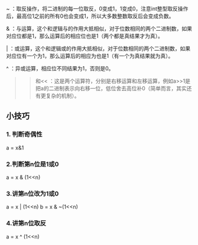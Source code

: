 ~ ：取反操作，将二进制的每一位取反，0变成1，1变成0，注意int整型取反操作后，最高位1之前的所有0也会变成1，所以大多数整数取反后会变成负数。

& ：与运算，这个和逻辑与的作用大抵相似，对于位数相同的两个二进制数，如果对应位都是1，那么运算后的相应位也是1（两个都是真结果才为真）。

|  ：或运算，这个和逻辑或的作用大抵相似，对于位数相同的两个二进制数，如果对应位有一个为1，那么运算后的相应为也是1（有一个为真结果就为真）。

^ ：异或运算，相应位不同结果为1，否则是0。

>>和<< ：这是两个运算符，分别是右移运算和左移运算，例如a>>1是把a的二进制表示向右移一位，低位舍去高位补0（简单而言，其实还有更复杂的机制）。


## 小技巧
### 1. 判断奇偶性  

a = x&1
### 2.判断第n位是1或0

a = x & (1<<n)
### 3.讲第n位改为1或0
a = x | (1<<n)
b = x & ~(1<<n)
### 4.讲第n位取反

a = x ^ (1<<n) 

